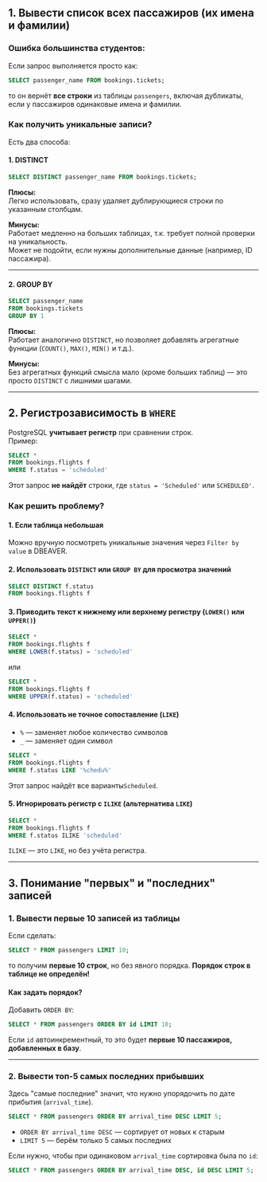 ## 1. Вывести список всех пассажиров (их имена и фамилии)

### Ошибка большинства студентов:

Если запрос выполняется просто как:

```sql
SELECT passenger_name FROM bookings.tickets;
```

то он вернёт **все строки** из таблицы `passengers`, включая дубликаты, если у пассажиров одинаковые имена и фамилии.

### Как получить уникальные записи?

Есть два способа:

#### **1. DISTINCT**

```sql
SELECT DISTINCT passenger_name FROM bookings.tickets;
```

**Плюсы:**  
Легко использовать, сразу удаляет дублирующиеся строки по указанным столбцам.

**Минусы:**  
Работает медленно на больших таблицах, т.к. требует полной проверки на уникальность.  
Может не подойти, если нужны дополнительные данные (например, ID пассажира).

---

#### **2. GROUP BY**

```sql
SELECT passenger_name 
FROM bookings.tickets
GROUP BY 1
```

**Плюсы:**  
Работает аналогично `DISTINCT`, но позволяет добавлять агрегатные функции (`COUNT()`, `MAX()`, `MIN()` и т.д.).

**Минусы:**  
Без агрегатных функций смысла мало (кроме больших таблиц) — это просто `DISTINCT` с лишними шагами.

---

## 2. Регистрозависимость в `WHERE`

PostgreSQL **учитывает регистр** при сравнении строк.  
Пример:

```sql
SELECT * 
FROM bookings.flights f 
WHERE f.status = 'scheduled'
```

Этот запрос **не найдёт** строки, где `status = 'Scheduled'` или `SCHEDULED'`.

### Как решить проблему?

#### **1. Если таблица небольшая**

Можно вручную посмотреть уникальные значения через `Filter by value` в DBEAVER.

#### **2. Использовать `DISTINCT` или `GROUP BY` для просмотра значений**

```sql
SELECT DISTINCT f.status 
FROM bookings.flights f
```

#### **3. Приводить текст к нижнему или верхнему регистру (`LOWER()` или `UPPER()`)**

```sql
SELECT *
FROM bookings.flights f 
WHERE LOWER(f.status) = 'scheduled'
```

или

```sql
SELECT *
FROM bookings.flights f 
WHERE UPPER(f.status) = 'scheduled'
```

#### **4. Использовать не точное сопоставление (`LIKE`)**

- `%` — заменяет любое количество символов
- `_` — заменяет один символ

```sql
SELECT *
FROM bookings.flights f 
WHERE f.status LIKE '%chedu%'
```

Этот запрос найдёт все варианты`Scheduled`.

#### **5. Игнорировать регистр с `ILIKE` (альтернатива `LIKE`)**

```sql
SELECT *
FROM bookings.flights f 
WHERE f.status ILIKE 'scheduled'
```

`ILIKE` — это `LIKE`, но без учёта регистра.

---

## 3. Понимание "первых" и "последних" записей

### **1. Вывести первые 10 записей из таблицы**

Если сделать:

```sql
SELECT * FROM passengers LIMIT 10;
```

то получим **первые 10 строк**, но без явного порядка. **Порядок строк в таблице не определён!**

#### **Как задать порядок?**

Добавить `ORDER BY`:

```sql
SELECT * FROM passengers ORDER BY id LIMIT 10;
```

Если `id` автоинкрементный, то это будет **первые 10 пассажиров, добавленных в базу**.

---

### **2. Вывести топ-5 самых последних прибывших**

Здесь "самые последние" значит, что нужно упорядочить по дате прибытия (`arrival_time`).

```sql
SELECT * FROM passengers ORDER BY arrival_time DESC LIMIT 5;
```

- `ORDER BY arrival_time DESC` — сортирует от новых к старым
- `LIMIT 5` — берём только 5 самых последних

Если нужно, чтобы при одинаковом `arrival_time` сортировка была по `id`:

```sql
SELECT * FROM passengers ORDER BY arrival_time DESC, id DESC LIMIT 5;
```